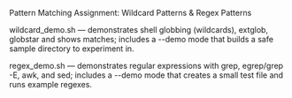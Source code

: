 Pattern Matching Assignment: Wildcard Patterns & Regex Patterns

wildcard_demo.sh — demonstrates shell globbing (wildcards), extglob, globstar and shows matches; includes a --demo mode that builds a safe sample directory to experiment in.

regex_demo.sh — demonstrates regular expressions with grep, egrep/grep -E, awk, and sed; includes a --demo mode that creates a small test file and runs example regexes.